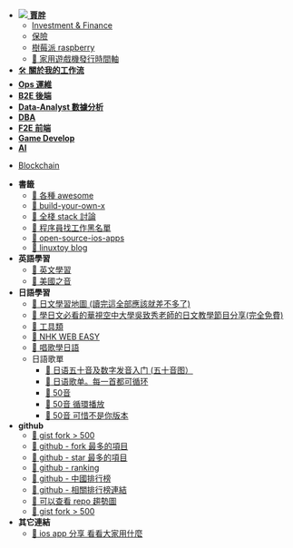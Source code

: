 - [![](https://blog.jiapan.tw/assets/favicon/favicon-16x16.png) **賈胖**](/self/README.md)
  - [Investment & Finance](/self/investment-finance/README.md)
  - [保險](/self/insurance/README.md)
  - [樹莓派 raspberry](/self/raspberry/README.md)
  - [:link: 家用遊戲機發行時間軸](https://blog.jiapan.tw/pages/home-console-timeline.html)
- [:hammer_and_wrench:	**關於我的工作流**](/workflow/README.md)
- [**Ops 運維**](/ops/README.md)
- [**B2E 後端**](/b2e/README.md)
- [**Data-Analyst 數據分析**](/data-analyst/README.md)
- [**DBA**](/dba/README.md)
- [**F2E 前端**](/f2e/README.md)
- [**Game Develop**](/game/README.md)
- [**AI**](/ai/README.md)
* [Blockchain](/blockchain/README.md)
- **書籤**
  - [:link: 各種 awesome](https://github.com/search?q=awesome&ref=opensearch)
  - [:link: build-your-own-x](https://github.com/danistefanovic/build-your-own-x)
  - [:link: 全棧 stack 討論](https://news.ycombinator.com/item?id=18829557)
  - [:link: 程序員找工作黑名單](http://coder.shengxinjing.cn/tools/#%E9%9D%A0%E8%B0%B1%E7%9A%84%E5%B7%A5%E5%85%B7)
  - [:link: open-source-ios-apps](https://github.com/dkhamsing/open-source-ios-apps)
  - [:link: linuxtoy blog](https://linuxtoy.org/)
- **英語學習**
  - [:link: 英文學習](https://byoungd.gitbook.io/english-level-up-tips/)
  - [:link: 美國之音](https://www.chinavoa.com/voa_special_english/)
- **日語學習**
  - [:link: 日文學習地圖 (讀完這全部應該就差不多了)](https://www.sigure.tw/comprehensive-learning/mix/397-self-study-guides)
  - [:link: 學日文必看的華視空中大學吳致秀老師的日文教學節目分享(完全免費)](https://jp.hiyawu.com/2019/11/tv.html?m=1)
  - [:link: 工具類](https://blog-tw.amazingtalker.com/blog/2017/3/22/japanapp)
  - [:link: NHK WEB EASY](https://www3.nhk.or.jp/news/easy/)
  - [:link: 唱歌學日語](https://www.jpmarumaru.com)
  - 日語歌單
    - [:link: 日语五十音及数字发音入门 (五十音图）](https://music.163.com/#/playlist?id=110943777)
    - [:link: 日语歌单。每一首都可循环](https://music.163.com/#/playlist?id=164238075)
    - [:link: 50音](https://www.sigure.tw/learn-japanese/intro/japanese-50)
    - [:link: 50音 循環播放](https://www.youtube.com/watch?v=eFOtfqEKHWo&feature=youtu.be)
    - [:link: 50音 可惜不是你版本](https://www.youtube.com/watch?time_continue=19&v=r_NrpN2k2zI)
- **github**
  - [:link: gist fork > 500](https://gist.github.com/search?utf8=%E2%9C%93&q=forks%3A%3E500&ref=searchresults)
  - [:link: github - fork 最多的項目](https://github.com/search?o=desc&q=stars:%3E1&s=forks&type=Repositories)
  - [:link: github - star 最多的項目](https://github.com/search?q=stars:%3E1&s=stars&type=Repositories)
  - [:link: github - ranking](https://microzz.com/github-ranking/)
  - [:link: github - 中國排行榜](http://githubrank.com/)
  - [:link: github - 相關排行榜連結](https://www.diycode.cc/topics/44)
  - [:link: 可以查看 repo 趨勢圖](https://star-history.t9t.io/)
  - [:link: gist fork > 500](https://gist.github.com/search?utf8=%E2%9C%93&q=forks%3A%3E500&ref=searchresults)
- **其它連結**
  - [:link: ios app 分享 看看大家用什麼](https://jinshuju.net/f/mDJREe/r/mDJREe/share_entries)